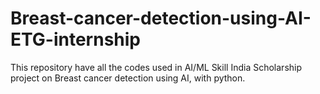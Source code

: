 # Breast-cancer-detection-using-AI-ETG-internship
This repository have all the codes used in AI/ML Skill India Scholarship project on Breast cancer detection using AI, with python.
